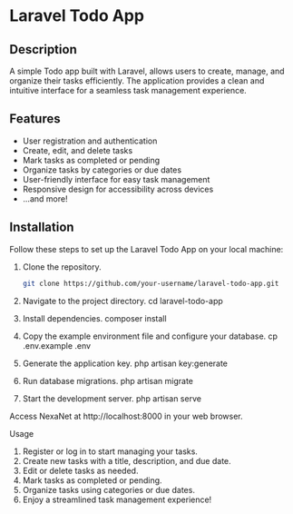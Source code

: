 # Laravel Todo App

## Description
A simple Todo app built with Laravel, allows users to create, manage, and organize their tasks efficiently. The application provides a clean and intuitive interface for a seamless task management experience.

## Features
- User registration and authentication
- Create, edit, and delete tasks
- Mark tasks as completed or pending
- Organize tasks by categories or due dates
- User-friendly interface for easy task management
- Responsive design for accessibility across devices
- ...and more!

## Installation
Follow these steps to set up the Laravel Todo App on your local machine:

1. Clone the repository.
   ```bash
   git clone https://github.com/your-username/laravel-todo-app.git

   
2. Navigate to the project directory.
    cd laravel-todo-app

3. Install dependencies.
    composer install

4. Copy the example environment file and configure your database.
    cp .env.example .env

 5. Generate the application key.
    php artisan key:generate

 6. Run database migrations.
     php artisan migrate
    
7. Start the development server.
    php artisan serve
   
Access NexaNet at http://localhost:8000 in your web browser.

Usage
1. Register or log in to start managing your tasks.
2. Create new tasks with a title, description, and due date.
3. Edit or delete tasks as needed.
4. Mark tasks as completed or pending.
5. Organize tasks using categories or due dates.
6. Enjoy a streamlined task management experience!
 
   
